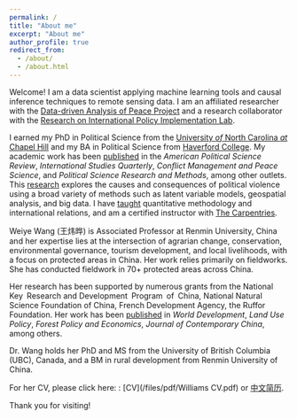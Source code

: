```yaml
---
permalink: /
title: "About me"
excerpt: "About me"
author_profile: true
redirect_from: 
  - /about/
  - /about.html
---
```


Welcome! I am a data scientist applying machine learning tools and causal
inference techniques to remote sensing data. I am an affiliated
researcher with the [Data-driven Analysis of Peace Project](https://dapp-lab.org)
and a research collaborator with the 
[Research on International Policy Implementation Lab](https://bridgingthegapproject.org/ripil).

I earned my PhD in Political Science from the
[University *of* North Carolina *at* Chapel Hill](https://www.unc.edu) and my
BA in Political Science from [Haverford College](https://www.haverford.edu).
My academic work has been [published](publications) in the
*American Political Science Review*, *International Studies Quarterly*,
*Conflict Management and Peace Science*, and
*Political Science Research and Methods*, among other outlets. This
[research](research) explores the causes and consequences of political violence
using a broad variety of methods such as latent variable models, geospatial
analysis, and big data. I have [taught](teaching) quantitative methodology and
international relations, and am a certified instructor with
[The Carpentries](https://carpentries.org).


Weiye Wang (王炜晔) is Associated Professor at Renmin University, China and her expertise lies 
at the intersection of agrarian change, conservation, environmental governance, tourism development, and local livelihoods, 
with a focus on protected areas in China. Her work relies primarily on fieldworks. 
She has conducted fieldwork in 70+ protected areas across China. 

Her research has been supported by numerous grants from the National Key Research and Development Program of China, 
National Natural Science Foundation of China, French Development Agency, the Ruffor Foundation. 
Her work has been [published](publications) in _World Development_, _Land Use Policy_, _Forest Policy and Economics_, _Journal of Contemporary China_, among others.

Dr. Wang holds her PhD and MS from the University of British Columbia (UBC), Canada, 
and a BM in rural development from Renmin University of China. 

For her CV, please click here: : [CV](/files/pdf/Williams CV.pdf) or [中文简历](/files/pdf/王炜晔简历202408.pdf).

Thank you for visiting!

